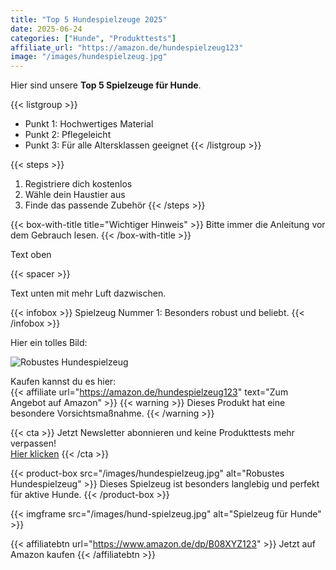 ```yaml
---
title: "Top 5 Hundespielzeuge 2025"
date: 2025-06-24
categories: ["Hunde", "Produkttests"]
affiliate_url: "https://amazon.de/hundespielzeug123"
image: "/images/hundespielzeug.jpg"
---
```


Hier sind unsere **Top 5 Spielzeuge für Hunde**.



{{< listgroup >}}
- Punkt 1: Hochwertiges Material
- Punkt 2: Pflegeleicht
- Punkt 3: Für alle Altersklassen geeignet
{{< /listgroup >}}


{{< steps >}}
1. Registriere dich kostenlos
2. Wähle dein Haustier aus
3. Finde das passende Zubehör
{{< /steps >}}


{{< box-with-title title="Wichtiger Hinweis" >}}
Bitte immer die Anleitung vor dem Gebrauch lesen.
{{< /box-with-title >}}


Text oben

{{< spacer >}}

Text unten mit mehr Luft dazwischen.

{{< infobox >}}
Spielzeug Nummer 1: Besonders robust und beliebt.
{{< /infobox >}}

Hier ein tolles Bild:

![Robustes Hundespielzeug](/images/hundespielzeug.jpg)

Kaufen kannst du es hier:  
{{< affiliate url="https://amazon.de/hundespielzeug123" text="Zum Angebot auf Amazon" >}}
{{< warning >}}
Dieses Produkt hat eine besondere Vorsichtsmaßnahme.
{{< /warning >}}

{{< cta >}}
Jetzt Newsletter abonnieren und keine Produkttests mehr verpassen!  
[Hier klicken](https://zoolory.de/newsletter)
{{< /cta >}}

{{< product-box src="/images/hundespielzeug.jpg" alt="Robustes Hundespielzeug" >}}
Dieses Spielzeug ist besonders langlebig und perfekt für aktive Hunde.
{{< /product-box >}}

{{< imgframe src="/images/hund-spielzeug.jpg" alt="Spielzeug für Hunde" >}}

{{< affiliatebtn url="https://www.amazon.de/dp/B08XYZ123" >}}
Jetzt auf Amazon kaufen
{{< /affiliatebtn >}}
